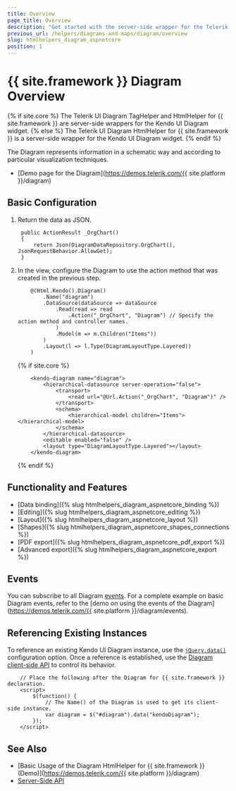 ```yaml
---
title: Overview
page_title: Overview
description: "Get started with the server-side wrapper for the Telerik UI Diagram component for {{ site.framework }}."
previous_url: /helpers/diagrams-and-maps/diagram/overview
slug: htmlhelpers_diagram_aspnetcore
position: 1
---
```


# {{ site.framework }} Diagram Overview

{% if site.core %}
The Telerik UI Diagram TagHelper and HtmlHelper for {{ site.framework }} are server-side wrappers for the Kendo UI Diagram widget.
{% else %}
The Telerik UI Diagram HtmlHelper for {{ site.framework }} is a server-side wrapper for the Kendo UI Diagram widget.
{% endif %}

The Diagram represents information in a schematic way and according to particular visualization techniques.

* [Demo page for the Diagram](https://demos.telerik.com/{{ site.platform }}/diagram)

## Basic Configuration

1. Return the data as JSON.

        public ActionResult _OrgChart()
        {
            return Json(DiagramDataRepository.OrgChart(), JsonRequestBehavior.AllowGet);
        }

1. In the view, configure the Diagram to use the action method that was created in the previous step.

    ```HtmlHelper
        @(Html.Kendo().Diagram()
            .Name("diagram")
            .DataSource(dataSource => dataSource
                .Read(read => read
                    .Action("_OrgChart", "Diagram") // Specify the action method and controller names.
                )
                .Model(m => m.Children("Items"))
            )
            .Layout(l => l.Type(DiagramLayoutType.Layered))
        )
    ```
    {% if site.core %}
    ```TagHelper
        <kendo-diagram name="diagram">
            <hierarchical-datasource server-operation="false">
                <transport>
                    <read url="@Url.Action("_OrgChart", "Diagram")" />
                </transport>
                <schema>
                    <hierarchical-model children="Items"></hierarchical-model>
                </schema>
            </hierarchical-datasource>
            <editable enabled="false" />
            <layout type="DiagramLayoutType.Layered"></layout>
        </kendo-diagram>
    ```
    {% endif %}
## Functionality and Features

* [Data binding]({% slug htmlhelpers_diagram_aspnetcore_binding %})
* [Editing]({% slug htmlhelpers_diagram_aspnetcore_editing %})
* [Layout]({% slug htmlhelpers_diagram_aspnetcore_layout %})
* [Shapes]({% slug htmlhelpers_diagram_aspnetcore_shapes_connections %})
* [PDF export]({% slug htmlhelpers_diagram_aspnetcore_pdf_export %})
* [Advanced export]({% slug htmlhelpers_diagram_aspnetcore_export %})

## Events

You can subscribe to all Diagram [events](/api/diagram). For a complete example on basic Diagram events, refer to the [demo on using the events of the Diagram](https://demos.telerik.com/{{ site.platform }}/diagram/events).

## Referencing Existing Instances

To reference an existing Kendo UI Diagram instance, use the [`jQuery.data()`](http://api.jquery.com/jQuery.data/) configuration option. Once a reference is established, use the [Diagram client-side API](https://docs.telerik.com/kendo-ui/api/javascript/dataviz/ui/diagram#methods) to control its behavior.

        // Place the following after the Diagram for {{ site.framework }} declaration.
        <script>
            $(function() {
                // The Name() of the Diagram is used to get its client-side instance.
                var diagram = $("#diagram").data("kendoDiagram");
            });
        </script>

## See Also

* [Basic Usage of the Diagram HtmlHelper for {{ site.framework }} (Demo)](https://demos.telerik.com/{{ site.platform }}/diagram)
* [Server-Side API](/api/diagram)
